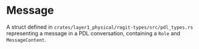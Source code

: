 # Message

A struct defined in `crates/layer1_physical/ragit-types/src/pdl_types.rs` representing a message in a PDL conversation, containing a `Role` and `MessageContent`.